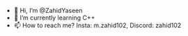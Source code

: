 - 👋 Hi, I’m @ZahidYaseen
- 🌱 I’m currently learning C++
- 📫 How to reach me? Insta: m.zahid102, Discord: zahid102
